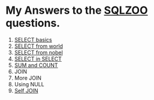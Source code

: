 # My Answers to the [SQLZOO](http://sqlzoo.net/wiki/SQL_Tutorial) questions.

1. [SELECT basics](https://github.com/KarenJF/DataScience/blob/master/SQL/SQLZOO/select_basics.sql)
2. [SELECT from world](https://github.com/KarenJF/DataScience/blob/master/SQL/SQLZOO/SELECT_from_WORLD.sql)
3. [SELECT from nobel](https://github.com/KarenJF/DataScience/blob/master/SQL/SQLZOO/SELECT_from_Nobel.sql)
4. [SELECT in SELECT](https://github.com/KarenJF/DataScience/blob/master/SQL/SQLZOO/SELECT_within_SELECT.sql)
5. [SUM and COUNT](https://github.com/KarenJF/DataScience/blob/master/SQL/SQLZOO/SUM_and_COUNT.sql)
6. JOIN
7. More JOIN
8. Using NULL
9. [Self JOIN](https://github.com/KarenJF/DataScience/blob/master/SQL/SQLZOO/self_join.sql)
